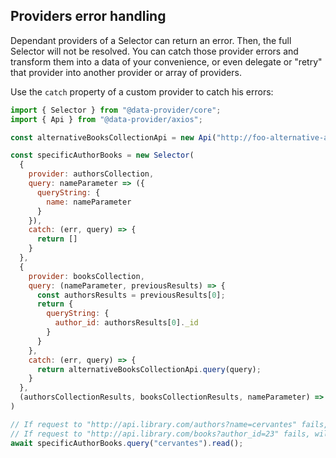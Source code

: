 ## Providers error handling

Dependant providers of a Selector can return an error. Then, the full Selector will not be resolved. You can catch those provider errors and transform them into a data of your convenience, or even delegate or "retry" that provider into another provider or array of providers.

Use the `catch` property of a custom provider to catch his errors:

```js
import { Selector } from "@data-provider/core";
import { Api } from "@data-provider/axios";

const alternativeBooksCollectionApi = new Api("http://foo-alternative-api/books")

const specificAuthorBooks = new Selector(
  {
    provider: authorsCollection,
    query: nameParameter => ({
      queryString: {
        name: nameParameter
      }
    }),
    catch: (err, query) => {
      return []
    }
  },
  {
    provider: booksCollection,
    query: (nameParameter, previousResults) => {
      const authorsResults = previousResults[0];
      return {
        queryString: {
          author_id: authorsResults[0]._id
        }
      }
    },
    catch: (err, query) => {
      return alternativeBooksCollectionApi.query(query);
    }
  },
  (authorsCollectionResults, booksCollectionResults, nameParameter) => booksCollectionResults
)

// If request to "http://api.library.com/authors?name=cervantes" fails, will be resolved with an empty array:
// If request to "http://api.library.com/books?author_id=23" fails, will retry on "http://foo-alternative-api/books?author_id=23"
await specificAuthorBooks.query("cervantes").read();

```
